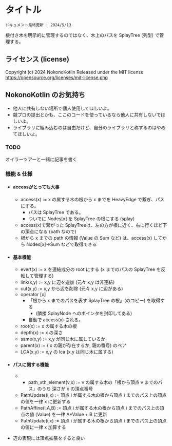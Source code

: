 # タイトル
`ドキュメント最終更新 : 2024/5/13`

根付き木を明示的に管理するのではなく、木上のパスを SplayTree (列型) で管理する。  

## ライセンス (license)
Copyright (c) 2024 NokonoKotlin
Released under the MIT license
https://opensource.org/licenses/mit-license.php


## NokonoKotlin のお気持ち
- 他人に共有しない場所で個人使用してほしいよ。
- 競プロの提出とかも、ここのコードを使っているなら他人に共有しないでほしいよ。
- ライブラリに組み込むのは自由だけど、自分のライブラリと称するのはやめてほしいよ。



### TODO 

オイラーツアーと一緒に記事を書く


### 機能 & 仕様
- #### accessがとっても大事
    - access(x) := x の属する木の根から x までを HeavyEdge で繋ぎ、パスにする。
        - パスは SplayTree である。
        - ついでに Nodes[x] を SplayTree の根にする (splay)
    - access(x)で繋がった SplayTreeは、左の方が根に近く、右に行くほど下の頂点になる (path なので)
    - 根から x までの path の情報 (Value の Sum など) は、access(x) してから Nodes[x]->Sum などで取得できる
- #### 基本機能
    - evert(x) := x を連結成分の root にする (x までのパスの SplayTree を反転して管理する)
    - link(x,y) := x,y に辺を追加 (元々 x,y は非連結)
    - cut(x,y) := x,y から辺を削除 (元々 x,y に辺がある)
    - operator [x] 
        - 「根から x までのパスを表す SplayTree の根」(のコピー) を取得する
            - (隣接 SplayNode へのポインタを封印してある)
        - 自動で access(x) される。
    - root(x) := x の属する木の根
    - depth(x) := x の深さ
    - same(x,y) := x,y が同じ木に属しているか
    - parent(x) := ( x の親が存在するか, 親の番号) のペア
    - LCA(x,y) := x,y の lca (x,y は同じ木に属する)
- #### パスに関する機能
    - - path_xth_element(v,x) := v の属する木の「根から頂点 v までのパス」のうち 深さが x の頂点番号
    - PathUpdate(i,x) := 頂点 i が属する木の根から頂点 i までのパス上の頂点の値を一律 x に更新する
    - PathAffine(i,A,B) := 頂点 i が属する木の根から頂点 i までのパス上の頂点の値 (Value) を一律 A*Value + B に更新
    - PathUpdate(i,x) := 頂点 i が属する木の根から頂点 i までのパス上の頂点の値に一律 x 加算する

- 辺の表現には頂点拡張をすると良い
